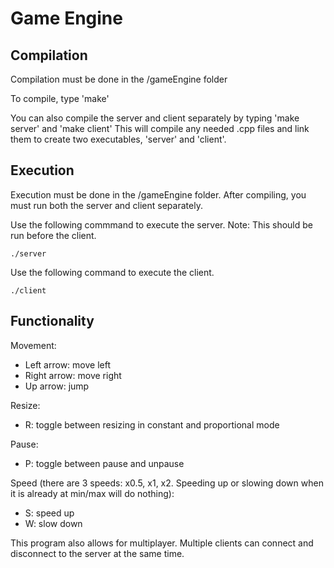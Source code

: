 # Game Engine
## Compilation
Compilation must be done in the /gameEngine folder

To compile, type 'make'

You can also compile the server and client separately by typing 'make server' and 'make client'
This will compile any needed .cpp files and link them to create two executables, 'server' and 'client'.

## Execution
Execution must be done in the /gameEngine folder. After compiling, you must run both the server and client separately.

Use the following commmand to execute the server. Note: This should be run before the client.
```
./server
```

Use the following command to execute the client.
```
./client
```

## Functionality
Movement:
* Left arrow: move left
* Right arrow: move right
* Up arrow: jump
  
Resize:
* R: toggle between resizing in constant and proportional mode

Pause:
* P: toggle between pause and unpause
  
Speed (there are 3 speeds: x0.5, x1, x2. Speeding up or slowing down when it is already at min/max will do nothing):
* S: speed up
* W: slow down

This program also allows for multiplayer. Multiple clients can connect and disconnect to the server at the same time.
